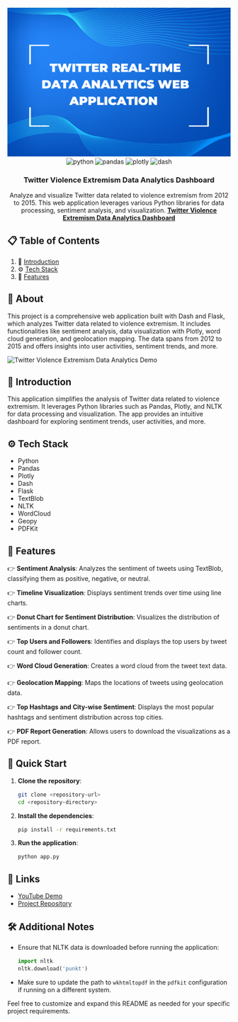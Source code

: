 <div align="center">
  <br />
  <a href="https://youtu.be/vpvtZZi5ZWk?feature=shared" target="_blank">
    <img src="./assets/img/project-banner.png" alt="Project Banner">
  </a>
  <br />

  <div>
    <img src="https://img.shields.io/badge/-Python-black?style=for-the-badge&logoColor=white&logo=python&color=3776AB" alt="python" />
    <img src="https://img.shields.io/badge/-Pandas-black?style=for-the-badge&logoColor=white&logo=pandas&color=150458" alt="pandas" />
    <img src="https://img.shields.io/badge/-Plotly-black?style=for-the-badge&logoColor=white&logo=plotly&color=3F4F75" alt="plotly" />
    <img src="https://img.shields.io/badge/-Dash-black?style=for-the-badge&logoColor=white&logo=dash&color=008CCF" alt="dash" />
  </div>

  <h3 align="center">Twitter Violence Extremism Data Analytics Dashboard</h3>

  <div align="center">
    Analyze and visualize Twitter data related to violence extremism from 2012 to 2015. This web application leverages various Python libraries for data processing, sentiment analysis, and visualization. <a href="" target="_blank"><b>Twitter Violence Extremism Data Analytics Dashboard</b></a>
  </div>
</div>

## 📋 <a name="table">Table of Contents</a>

1. 🤖 [Introduction](#introduction)
2. ⚙️ [Tech Stack](#tech-stack)
3. 🔋 [Features](#features)

## 🚨 About

This project is a comprehensive web application built with Dash and Flask, which analyzes Twitter data related to violence extremism. It includes functionalities like sentiment analysis, data visualization with Plotly, word cloud generation, and geolocation mapping. The data spans from 2012 to 2015 and offers insights into user activities, sentiment trends, and more.

![Twitter Violence Extremism Data Analytics Demo](./assets/img/demo.gif)

## <a name="introduction">🤖 Introduction</a>

This application simplifies the analysis of Twitter data related to violence extremism. It leverages Python libraries such as Pandas, Plotly, and NLTK for data processing and visualization. The app provides an intuitive dashboard for exploring sentiment trends, user activities, and more.

## <a name="tech-stack">⚙️ Tech Stack</a>

- Python
- Pandas
- Plotly
- Dash
- Flask
- TextBlob
- NLTK
- WordCloud
- Geopy
- PDFKit

## <a name="features">🔋 Features</a>

👉 **Sentiment Analysis**: Analyzes the sentiment of tweets using TextBlob, classifying them as positive, negative, or neutral.

👉 **Timeline Visualization**: Displays sentiment trends over time using line charts.

👉 **Donut Chart for Sentiment Distribution**: Visualizes the distribution of sentiments in a donut chart.

👉 **Top Users and Followers**: Identifies and displays the top users by tweet count and follower count.

👉 **Word Cloud Generation**: Creates a word cloud from the tweet text data.

👉 **Geolocation Mapping**: Maps the locations of tweets using geolocation data.

👉 **Top Hashtags and City-wise Sentiment**: Displays the most popular hashtags and sentiment distribution across top cities.

👉 **PDF Report Generation**: Allows users to download the visualizations as a PDF report.

## 🚀 Quick Start

1. **Clone the repository**:
    ```bash
    git clone <repository-url>
    cd <repository-directory>
    ```

2. **Install the dependencies**:
    ```bash
    pip install -r requirements.txt
    ```

3. **Run the application**:
    ```bash
    python app.py
    ```

## 🔗 Links

- [YouTube Demo](https://youtu.be/vpvtZZi5ZWk?feature=shared)
- [Project Repository](https://github.com/zulfiqarAlibalti/ai-newssummarizer)

## 🛠️ Additional Notes

- Ensure that NLTK data is downloaded before running the application:
    ```python
    import nltk
    nltk.download('punkt')
    ```
- Make sure to update the path to `wkhtmltopdf` in the `pdfkit` configuration if running on a different system.

Feel free to customize and expand this README as needed for your specific project requirements.
